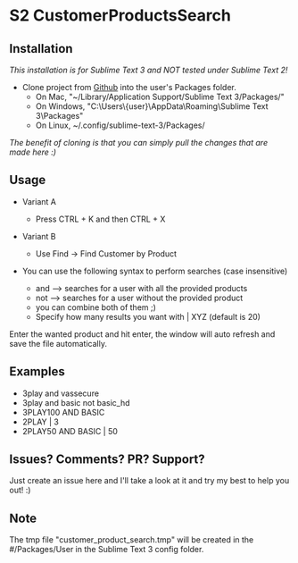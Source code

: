 # S2 CustomerProductsSearch

## Installation
*This installation is for Sublime Text 3 and NOT tested under Sublime Text 2!*

- Clone project from [Github](https://github.com/xGhOsTkiLLeRx/CustomerProductSearch.git) into the user's Packages folder.
  - On Mac, "~/Library/Application Support/Sublime Text 3/Packages/"
  - On Windows, "C:\Users\\{user}\AppData\Roaming\Sublime Text 3\Packages"
  - On Linux, ~/.config/sublime-text-3/Packages/

*The benefit of cloning is that you can simply pull the changes that are made here :)*

## Usage

- Variant A
  - Press CTRL + K and then CTRL + X
- Variant B
  - Use Find -> Find Customer by Product

- You can use the following syntax to perform searches (case insensitive)
  - and --> searches for a user with all the provided products
  - not --> searches for a user without the provided product
  - you can combine both of them ;)
  - Specify how many results you want with | XYZ (default is 20)

Enter the wanted product and hit enter, the window will auto refresh and save the file automatically.

## Examples

- 3play and vassecure
- 3play and basic not basic_hd
- 3PLAY100 AND BASIC
- 2PLAY | 3
- 2PLAY50 AND BASIC | 50

## Issues? Comments? PR? Support?
Just create an issue here and I'll take a look at it and try my best to help you out! :)

## Note
The tmp file "customer_product_search.tmp" will be created in the #/Packages/User in the Sublime Text 3 config folder.
